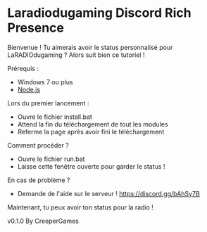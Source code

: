# Laradiodugaming Discord Rich Presence
Bienvenue ! Tu aimerais avoir le status personnalisé pour LaRADIOdugaming ? Alors suit bien ce tutoriel !

Prérequis :
- Windows 7 ou plus
- [Node.js](https://nodejs.org/en/download/)

Lors du premier lancement :
- Ouvre le fichier install.bat
- Attend la fin du téléchargement de tout les modules
- Referme la page après avoir fini le téléchargement

Comment procéder ?
- Ouvre le fichier run.bat
- Laisse cette fenêtre ouverte pour garder le status !

En cas de problème ?
- Demande de l'aide sur le serveur ! https://discord.gg/bAhSy7B

Maintenant, tu peux avoir ton status pour la radio !

v0.1.0
By CreeperGames
